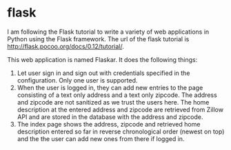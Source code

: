 # flask
I am following the Flask tutorial to write a variety of web applications in Python using the Flask framework. The url of the flask tutorial is http://flask.pocoo.org/docs/0.12/tutorial/. 

This web application is named Flaskar. It does the following things:
1. Let user sign in and sign out with credentials specified in the configuration. Only one user is supported.
2. When the user is logged in, they can add new entries to the page consisting of a text only address and a text only zipcode. The address and zipcode are not sanitized as we trust the users here. The home description at the entered address and zipcode are retrieved from Zillow API and are stored in the database with the address and zipcode.
3. The index page shows the address, zipcode and retrieved home description entered so far in reverse chronological order (newest on top) and the the user can add new ones from there if logged in. 
